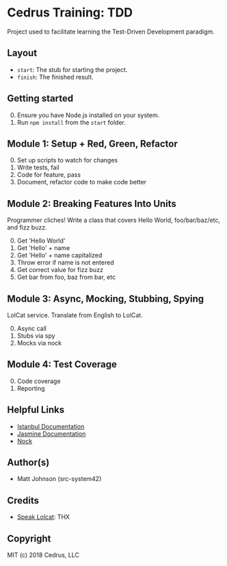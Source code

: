 # Cedrus Training: TDD

Project used to facilitate learning the Test-Driven Development paradigm.

## Layout

* `start`: The stub for starting the project.
* `finish`: The finished result.

## Getting started

0. Ensure you have Node.js installed on your system.
1. Run `npm install` from the `start` folder.

## Module 1: Setup + Red, Green, Refactor

0. Set up scripts to watch for changes
1. Write tests, fail
2. Code for feature, pass
3. Document, refactor code to make code better

## Module 2: Breaking Features Into Units

Programmer cliches! Write a class that covers Hello World, foo/bar/baz/etc, and fizz buzz.

0. Get 'Hello World'
1. Get 'Hello' + name
2. Get 'Hello' + name capitalized
3. Throw error if name is not entered
4. Get correct value for fizz buzz
5. Get bar from foo, baz from bar, etc

## Module 3: Async, Mocking, Stubbing, Spying

LolCat service.  Translate from English to LolCat.

0. Async call
1. Stubs via spy
2. Mocks via nock

## Module 4: Test Coverage

0. Code coverage
1. Reporting

## Helpful Links

* [Istanbul Documentation](https://istanbul.js.org/)
* [Jasmine Documentation](https://jasmine.github.io/)
* [Nock](https://www.npmjs.com/package/nock)

## Author(s)

* Matt Johnson (src-system42)

## Credits

* [Speak Lolcat](http://speaklolcat.com/): THX

## Copyright

MIT (c) 2018 Cedrus, LLC